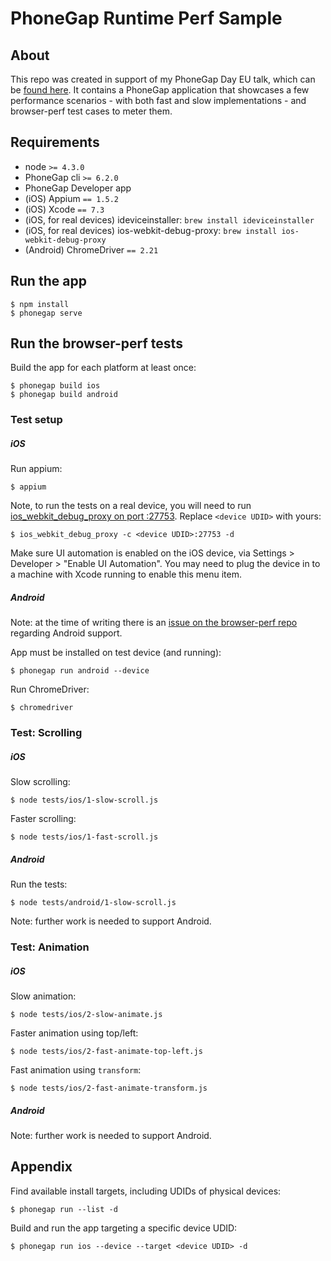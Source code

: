 PhoneGap Runtime Perf Sample
============================

## About

This repo was created in support of my PhoneGap Day EU talk, which can be [found here](https://docs.google.com/presentation/d/1--nCyt1cERy3VKxX4Hwe9wM0Nvkdk4tkv6Uq-Ju0tkY/edit?usp=sharing). It contains a PhoneGap application that showcases a few performance scenarios - with both fast and slow implementations - and browser-perf test cases to meter them.

## Requirements

- node `>= 4.3.0`
- PhoneGap cli `>= 6.2.0`
- PhoneGap Developer app
- (iOS) Appium `== 1.5.2`
- (iOS) Xcode `== 7.3` 
- (iOS, for real devices) ideviceinstaller: `brew install ideviceinstaller`
- (iOS, for real devices) ios-webkit-debug-proxy: `brew install ios-webkit-debug-proxy`
- (Android) ChromeDriver `== 2.21`


## Run the app

	$ npm install
	$ phonegap serve

## Run the browser-perf tests

Build the app for each platform at least once:

	$ phonegap build ios
	$ phonegap build android

### Test setup

##### iOS

Run appium:

	$ appium

Note, to run the tests on a real device, you will need to run
[ios_webkit_debug_proxy on port :27753](http://appium.io/slate/en/master/?javascript#ios-webkit-debug-proxy.md). Replace `<device UDID>` with yours:

	$ ios_webkit_debug_proxy -c <device UDID>:27753 -d

Make sure UI automation is enabled on the iOS device, via Settings > Developer > "Enable UI Automation". You may need to plug the device in to a machine with Xcode running to enable this menu item.


##### Android

Note: at the time of writing there is an [issue on the browser-perf repo](https://github.com/axemclion/browser-perf/issues/57) regarding Android support.

App must be installed on test device (and running):

	$ phonegap run android --device

Run ChromeDriver:

	$ chromedriver


### Test: Scrolling

##### iOS

Slow scrolling:

	$ node tests/ios/1-slow-scroll.js

Faster scrolling:

	$ node tests/ios/1-fast-scroll.js


##### Android

Run the tests:

	$ node tests/android/1-slow-scroll.js

Note: further work is needed to support Android.


### Test: Animation

##### iOS

Slow animation:

	$ node tests/ios/2-slow-animate.js

Faster animation using top/left:

	$ node tests/ios/2-fast-animate-top-left.js

Fast animation using `transform`:

	$ node tests/ios/2-fast-animate-transform.js


##### Android

Note: further work is needed to support Android.


## Appendix

Find available install targets, including UDIDs of physical devices:

	$ phonegap run --list -d

Build and run the app targeting a specific device UDID: 
	
	$ phonegap run ios --device --target <device UDID> -d